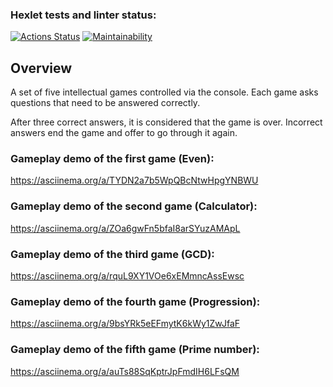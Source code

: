 ### Hexlet tests and linter status:
[![Actions Status](https://github.com/MarkDementev/java-project-61/workflows/hexlet-check/badge.svg)](https://github.com/MarkDementev/java-project-61/actions)
[![Maintainability](https://api.codeclimate.com/v1/badges/6a9bb7f78f2ff1430409/maintainability)](https://codeclimate.com/github/MarkDementev/java-project-61/maintainability)

## Overview

A set of five intellectual games controlled via the console. Each game asks questions that need to be answered correctly.

After three correct answers, it is considered that the game is over. Incorrect answers end the game and offer to go through it again.

### Gameplay demo of the first game (Even):
https://asciinema.org/a/TYDN2a7b5WpQBcNtwHpgYNBWU

### Gameplay demo of the second game (Calculator):
https://asciinema.org/a/ZOa6gwFn5bfaI8arSYuzAMApL

### Gameplay demo of the third game (GCD):
https://asciinema.org/a/rquL9XY1VOe6xEMmncAssEwsc

### Gameplay demo of the fourth game (Progression):
https://asciinema.org/a/9bsYRk5eEFmytK6kWy1ZwJfaF

### Gameplay demo of the fifth game (Prime number):
https://asciinema.org/a/auTs88SqKptrJpFmdIH6LFsQM
